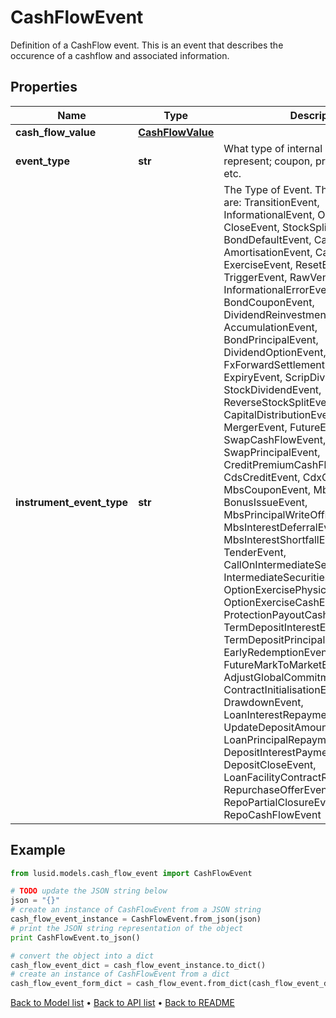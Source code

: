# CashFlowEvent

Definition of a CashFlow event.  This is an event that describes the occurence of a cashflow and associated information.

## Properties
Name | Type | Description | Notes
------------ | ------------- | ------------- | -------------
**cash_flow_value** | [**CashFlowValue**](CashFlowValue.md) |  | 
**event_type** | **str** | What type of internal event does this represent; coupon, principal, premium etc. | [readonly] 
**instrument_event_type** | **str** | The Type of Event. The available values are: TransitionEvent, InformationalEvent, OpenEvent, CloseEvent, StockSplitEvent, BondDefaultEvent, CashDividendEvent, AmortisationEvent, CashFlowEvent, ExerciseEvent, ResetEvent, TriggerEvent, RawVendorEvent, InformationalErrorEvent, BondCouponEvent, DividendReinvestmentEvent, AccumulationEvent, BondPrincipalEvent, DividendOptionEvent, MaturityEvent, FxForwardSettlementEvent, ExpiryEvent, ScripDividendEvent, StockDividendEvent, ReverseStockSplitEvent, CapitalDistributionEvent, SpinOffEvent, MergerEvent, FutureExpiryEvent, SwapCashFlowEvent, SwapPrincipalEvent, CreditPremiumCashFlowEvent, CdsCreditEvent, CdxCreditEvent, MbsCouponEvent, MbsPrincipalEvent, BonusIssueEvent, MbsPrincipalWriteOffEvent, MbsInterestDeferralEvent, MbsInterestShortfallEvent, TenderEvent, CallOnIntermediateSecuritiesEvent, IntermediateSecuritiesDistributionEvent, OptionExercisePhysicalEvent, OptionExerciseCashEvent, ProtectionPayoutCashFlowEvent, TermDepositInterestEvent, TermDepositPrincipalEvent, EarlyRedemptionEvent, FutureMarkToMarketEvent, AdjustGlobalCommitmentEvent, ContractInitialisationEvent, DrawdownEvent, LoanInterestRepaymentEvent, UpdateDepositAmountEvent, LoanPrincipalRepaymentEvent, DepositInterestPaymentEvent, DepositCloseEvent, LoanFacilityContractRolloverEvent, RepurchaseOfferEvent, RepoPartialClosureEvent, RepoCashFlowEvent | 

## Example

```python
from lusid.models.cash_flow_event import CashFlowEvent

# TODO update the JSON string below
json = "{}"
# create an instance of CashFlowEvent from a JSON string
cash_flow_event_instance = CashFlowEvent.from_json(json)
# print the JSON string representation of the object
print CashFlowEvent.to_json()

# convert the object into a dict
cash_flow_event_dict = cash_flow_event_instance.to_dict()
# create an instance of CashFlowEvent from a dict
cash_flow_event_form_dict = cash_flow_event.from_dict(cash_flow_event_dict)
```
[Back to Model list](../README.md#documentation-for-models) &#8226; [Back to API list](../README.md#documentation-for-api-endpoints) &#8226; [Back to README](../README.md)


